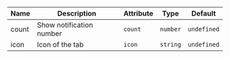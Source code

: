 | Name       | Description                   | Attribute        | Type                                      | Default             |
|------------|-------------------------------|------------------|-------------------------------------------|---------------------|
|count| Show notification number | `count` | `number` | `undefined` |
|icon| Icon of the tab | `icon` | `string` | `undefined` |
